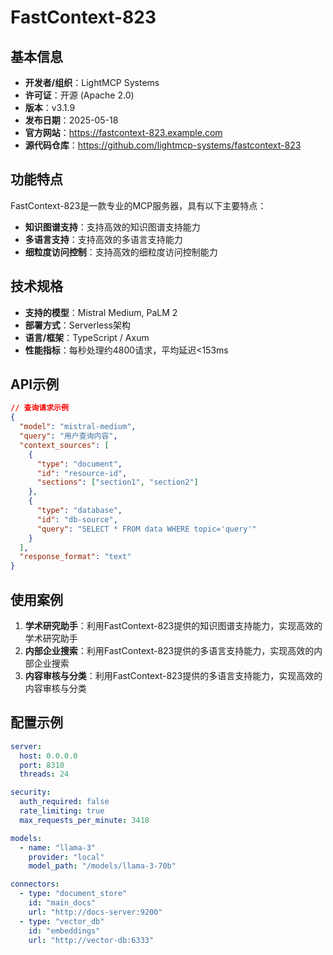 # FastContext-823

## 基本信息

- **开发者/组织**：LightMCP Systems
- **许可证**：开源 (Apache 2.0)
- **版本**：v3.1.9
- **发布日期**：2025-05-18
- **官方网站**：https://fastcontext-823.example.com
- **源代码仓库**：https://github.com/lightmcp-systems/fastcontext-823

## 功能特点

FastContext-823是一款专业的MCP服务器，具有以下主要特点：

- **知识图谱支持**：支持高效的知识图谱支持能力
- **多语言支持**：支持高效的多语言支持能力
- **细粒度访问控制**：支持高效的细粒度访问控制能力


## 技术规格

- **支持的模型**：Mistral Medium, PaLM 2
- **部署方式**：Serverless架构
- **语言/框架**：TypeScript / Axum
- **性能指标**：每秒处理约4800请求，平均延迟<153ms

## API示例

```json
// 查询请求示例
{
  "model": "mistral-medium",
  "query": "用户查询内容",
  "context_sources": [
    {
      "type": "document",
      "id": "resource-id",
      "sections": ["section1", "section2"]
    },
    {
      "type": "database",
      "id": "db-source",
      "query": "SELECT * FROM data WHERE topic='query'"
    }
  ],
  "response_format": "text"
}
```

## 使用案例

1. **学术研究助手**：利用FastContext-823提供的知识图谱支持能力，实现高效的学术研究助手
2. **内部企业搜索**：利用FastContext-823提供的多语言支持能力，实现高效的内部企业搜索
3. **内容审核与分类**：利用FastContext-823提供的多语言支持能力，实现高效的内容审核与分类


## 配置示例

```yaml
server:
  host: 0.0.0.0
  port: 8310
  threads: 24

security:
  auth_required: false
  rate_limiting: true
  max_requests_per_minute: 3418

models:
  - name: "llama-3"
    provider: "local"
    model_path: "/models/llama-3-70b"

connectors:
  - type: "document_store"
    id: "main_docs"
    url: "http://docs-server:9200"
  - type: "vector_db"
    id: "embeddings"
    url: "http://vector-db:6333"
```
